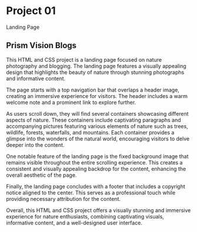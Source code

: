 # Project 01
Landing Page

## Prism Vision Blogs

This HTML and CSS project is a landing page focused on nature photography and blogging. The landing page features a visually appealing design that highlights the beauty of nature through stunning photographs and informative content.

The page starts with a top navigation bar that overlaps a header image, creating an immersive experience for visitors. The header includes a warm welcome note and a prominent link to explore further.

As users scroll down, they will find several containers showcasing different aspects of nature. These containers include captivating paragraphs and accompanying pictures featuring various elements of nature such as trees, wildlife, forests, waterfalls, and mountains. Each container provides a glimpse into the wonders of the natural world, encouraging visitors to delve deeper into the content.

One notable feature of the landing page is the fixed background image that remains visible throughout the entire scrolling experience. This creates a consistent and visually appealing backdrop for the content, enhancing the overall aesthetic of the page.

Finally, the landing page concludes with a footer that includes a copyright notice aligned to the center. This serves as a professional touch while providing necessary attribution for the content.

Overall, this HTML and CSS project offers a visually stunning and immersive experience for nature enthusiasts, combining captivating visuals, informative content, and a well-designed user interface.
